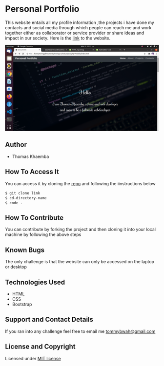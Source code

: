 # Personal Portfolio
This website entails all my profile information ,the projects  i  have done  my contacts and social media through which people can reach me and work together either as collaborator or service  provider or share ideas and impact in our society. Here is the [link](https://tomito26.github.io/my-portfolio/) to the website.

![Screenshot](Screenshot.png)
## Author
* Thomas Khaemba
## How To Access It
You can access it by cloning  the [repo](https://github.com/tomito26/my-portfolio.git) and following the iinstructions below
```
$ git clone link
$ cd-directory-name
$ code .

```
## How To Contribute
You can contribute by forking the project and then cloning it into your local machine by following the above steps

## Known Bugs
The only challenge is that the website can only be accessed on the  laptop or desktop

## Technologies Used
* HTML
* CSS
* Bootstrap

## Support and Contact Details
 If you ran into any challenge feel free to email me 
 tommybwah@gmail.com
 ## License and Copyright
 Licensed under [MIT license](LICENSE)
